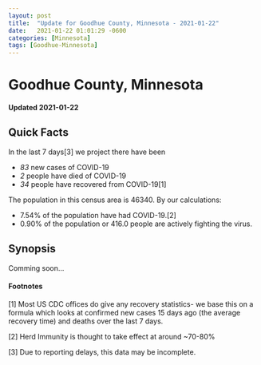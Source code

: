 ```yaml
---
layout: post
title:  "Update for Goodhue County, Minnesota - 2021-01-22"
date:   2021-01-22 01:01:29 -0600
categories: [Minnesota]
tags: [Goodhue-Minnesota]
---
```


# Goodhue County, Minnesota
#### Updated 2021-01-22

## Quick Facts

In the last 7 days[3] we project there have been
- *83* new cases of COVID-19
- *2* people have died of COVID-19
- *34* people have recovered from COVID-19[1]

The population in this census area is 46340. By our calculations:
- 7.54% of the population have had COVID-19.[2]
- 0.90% of the population or 416.0 people are actively fighting the virus.

## Synopsis

Comming soon...


#### Footnotes

[1] Most US CDC offices do give any recovery statistics- we base this on a formula which looks at confirmed new cases
15 days ago (the average recovery time) and deaths over the last 7 days.

[2] Herd Immunity is thought to take effect at around ~70-80%

[3] Due to reporting delays, this data may be incomplete.
 
    